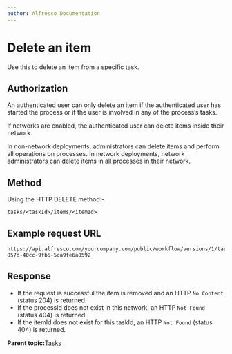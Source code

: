 ```yaml
---
author: Alfresco Documentation
---
```


# Delete an item

Use this to delete an item from a specific task.

## Authorization

An authenticated user can only delete an item if the authenticated user has started the process or if the user is involved in any of the process’s tasks.

If networks are enabled, the authenticated user can delete items inside their network.

In non-network deployments, administrators can delete items and perform all operations on processes. In network deployments, network administrators can delete items in all processes in their network.

## Method

Using the HTTP DELETE method:-

```
tasks/<taskId>/items/<itemId>
```

## Example request URL

```
https://api.alfresco.com/yourcompany.com/public/workflow/versions/1/tasks/153/items/2eef795-857d-40cc-9fb5-5ca9fe6a0592
```

## Response

-   If the request is successful the item is removed and an HTTP `No Content` \(status 204\) is returned.
-   If the processId does not exist in this network, an HTTP `Not Found` \(status 404\) is returned.
-   If the itemId does not exist for this taskId, an HTTP `Not Found` \(status 404\) is returned.

**Parent topic:**[Tasks](../../../pra/1/concepts/act-tasks.md)

